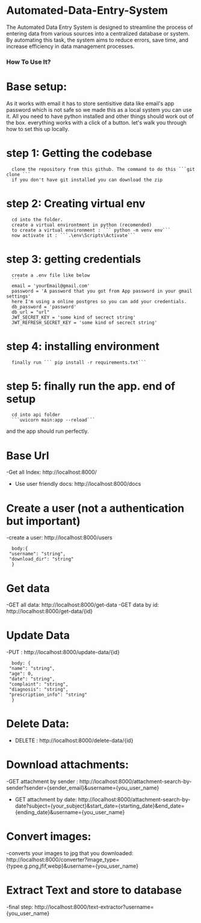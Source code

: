 # Automated-Data-Entry-System
The Automated Data Entry System is designed to streamline the process of entering data from various sources into a centralized database or system. By automating this task, the system aims to reduce errors, save time, and increase efficiency in data management processes.

### How To Use It?
# Base setup:
   As it works with email it has to store sentisitive data like email's app password which is not safe so we made this as a local system you can use it. All you need to have python installed and other things should work out of the box. everything works with a click of a button. let's walk you through how to set this up locally. 
   # step 1: Getting the codebase
      clone the repository from this github. The command to do this ```git clone ```
      if you don't have git installed you can download the zip
   # step 2: Creating virtual env
      cd into the folder.
      create a virtual environtment in python (recomended)
      to create a virtual environment : ``` python -m venv env```
      now activate it : ```.\env\Scripts\Activate```
   # step 3: getting credentials
      create a .env file like below
      ```
      email = 'yourEmail@gmail.com'
      password = 'A password that you got from App password in your gmail settings'
      here I'm using a online postgres so you can add your credentials.
      db_password = 'password'
      db_url = "url"
      JWT_SECRET_KEY = 'some kind of secrect string'
      JWT_REFRESH_SECRET_KEY = 'some kind of secrect string'
   # step 4: installing environment
      finally run ``` pip install -r requirements.txt```
   # step 5: finally run the app. end of setup
      cd into api folder
      ```uvicorn main:app --reload```
   and the app should run perfectly.

# Base Url
   -Get all Index: http://localhost:8000/
   - Use user friendly docs: http://localhost:8000/docs
# Create a user (not a authentication but important)
   -create a user: http://localhost:8000/users
   
      body:{
     "username": "string",
     "download_dir": "string"
      }
# Get data
   -GET all data: http://localhost:8000/get-data
   -GET data by id: http://localhost:8000/get-data/{id}
# Update Data
   -PUT : http://localhost:8000/update-data/{id}
   
      body: {
     "name": "string",
     "age": 0,
     "date": "string",
     "complaint": "string",
     "diagnosis": "string",
     "prescription_info": "string"
      }
# Delete Data:
   - DELETE : http://localhost:8000/delete-data/{id}
# Download attachments:
   -GET attachment by sender : http://localhost:8000/attachment-search-by-sender?sender={sender_email}&username={you_user_name}
   - GET attachment by date: http://localhost:8000/attachment-search-by-date?subject={your_subject}&start_date={starting_date}&end_date={ending_date}&username={you_user_name}
# Convert images:
   -converts your images to jpg that you downloaded: http://localhost:8000/converter?image_type={typee.g.png,jfif,webp}&username={you_user_name}
# Extract Text and store to database
   -final step: http://localhost:8000/text-extractor?username={you_user_name}


      

